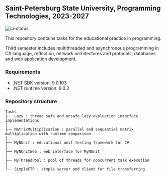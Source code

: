 ## Saint-Petersburg State University, Programming Technologies, 2023-2027

![ci-status](https://github.com/bygu4/Semester3/actions/workflows/ci.yml/badge.svg?event=push)

This repository contains tasks for the educational practice in programming.

Third semester includes multithreaded and asynchronous programming in C# language, reflection,
network architectures and protocols, databases and web application development.

### Requirements

- .NET SDK version: 9.0.103
- .NET runtime version: 9.0.2

### Repository structure
```
Tasks
├── Lazy : thread safe and unsafe lazy evaluation interface implementations
│
├── MatrixMultiplication : parallel and sequential matrix multiplication with runtime comparison
│
├── MyNUnit : educational unit testing framework for C#
│
├── MyNUnitWeb : web interface for MyNUnit
│
├── MyThreadPool : pool of threads for concurrent task execution
│
└── SimpleFTP : simple server and client for file transferring
```
